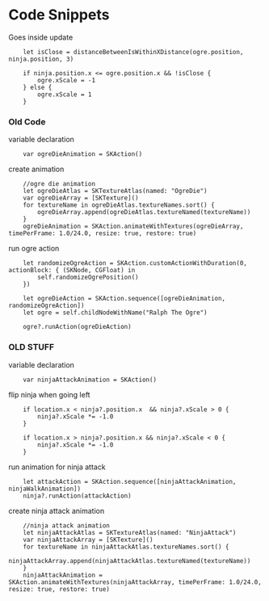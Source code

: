 # Code Snippets


Goes inside update


		let isClose = distanceBetweenIsWithinXDistance(ogre.position, ninja.position, 3)

		if ninja.position.x <= ogre.position.x && !isClose {
			ogre.xScale = -1
		} else {
			ogre.xScale = 1
		}



### Old Code


variable declaration

		var ogreDieAnimation = SKAction()


create animation



		//ogre die animation
		let ogreDieAtlas = SKTextureAtlas(named: "OgreDie")
		var ogreDieArray = [SKTexture]()
		for textureName in ogreDieAtlas.textureNames.sort() {
			ogreDieArray.append(ogreDieAtlas.textureNamed(textureName))
		}
		ogreDieAnimation = SKAction.animateWithTextures(ogreDieArray, timePerFrame: 1.0/24.0, resize: true, restore: true)




run ogre action


		let randomizeOgreAction = SKAction.customActionWithDuration(0, actionBlock: { (SKNode, CGFloat) in
			self.randomizeOgrePosition()
		})

		let ogreDieAction = SKAction.sequence([ogreDieAnimation, randomizeOgreAction])
		let ogre = self.childNodeWithName("Ralph The Ogre")

		ogre?.runAction(ogreDieAction)







### OLD STUFF


variable declaration


		var ninjaAttackAnimation = SKAction()


flip ninja when going left

		if location.x < ninja?.position.x  && ninja?.xScale > 0 {
			ninja?.xScale *= -1.0
		}

		if location.x > ninja?.position.x && ninja?.xScale < 0 {
			ninja?.xScale *= -1.0
		}




run animation for ninja attack

		let attackAction = SKAction.sequence([ninjaAttackAnimation, ninjaWalkAnimation])
		ninja?.runAction(attackAction)



create ninja attack animation

		//ninja attack animation
		let ninjaAttackAtlas = SKTextureAtlas(named: "NinjaAttack")
		var ninjaAttackArray = [SKTexture]()
		for textureName in ninjaAttackAtlas.textureNames.sort() {
		ninjaAttackArray.append(ninjaAttackAtlas.textureNamed(textureName))
		}
		ninjaAttackAnimation = SKAction.animateWithTextures(ninjaAttackArray, timePerFrame: 1.0/24.0, resize: true, restore: true)